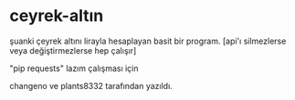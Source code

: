# ceyrek-altın
şuanki çeyrek altını lirayla hesaplayan basit bir program. [api'ı silmezlerse veya değiştirmezlerse hep çalışır]

"pip requests" lazım çalışması için

changeno ve plants8332 tarafından yazıldı.
